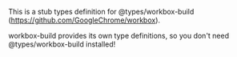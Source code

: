 This is a stub types definition for @types/workbox-build (https://github.com/GoogleChrome/workbox).

workbox-build provides its own type definitions, so you don't need @types/workbox-build installed!